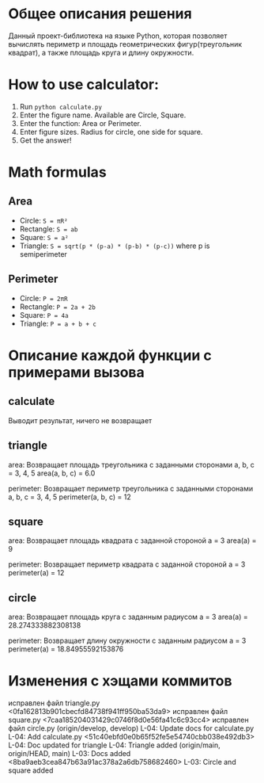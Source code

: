 # Общее описания решения
Данный проект-библиотека на языке Python, которая позволяет вычислять периметр и площадь геометрических фигур(треугольник квадрат), а также площадь круга и длину окружности.


# How to use calculator:
1. Run `python calculate.py`
2. Enter the figure name. Available are Circle, Square.
3. Enter the function: Area or Perimeter.
4. Enter figure sizes. Radius for circle, one side for square.
5. Get the answer!

# Math formulas
## Area
- Circle: `S = πR²`
- Rectangle: `S = ab`
- Square: `S = a²`
- Triangle: `S = sqrt(p * (p-a) * (p-b) * (p-c))` where p is semiperimeter

## Perimeter
- Circle: `P = 2πR`
- Rectangle: `P = 2a + 2b`
- Square: `P = 4a`
- Triangle: `P = a + b + c`

# Описание каждой функции с примерами вызова

## calculate
Выводит результат, ничего не возвращает

 ## triangle
area:
Возвращает площадь треугольника с заданными сторонами
a, b, c = 3, 4, 5
area(a, b, c) = 6.0

perimeter:
Возвращает периметр треугольника с заданными сторонами
a, b, c = 3, 4, 5
perimeter(a, b, c) = 12

## square
area:
Возвращает площадь квадрата с заданной стороной
a = 3
area(a) = 9

perimeter:
Возвращает периметр квадрата с заданной стороной
a = 3
perimeter(a) = 12

## circle
area:
Возвращает площадь круга с заданным радиусом
a = 3
area(a) = 28.274333882308138

perimeter:
Возвращает длину окружности с заданным радиусом
a = 3
perimeter(a) = 18.84955592153876

# Изменения с хэщами коммитов
<ad22f9288411df0ac19d23e7d88b47ad87c96514> исправлен файл triangle.py
<0fa162813b901cbecfd84738f941ff950ba53da9> исправлен файл square.py
<7caa185204031429c0746f8d0e56fa41c6c93cc4> исправлен файл circle.py
<b5b0fae727ca72c317c383b39c0af73d6adcd81c> (origin/develop, develop) L-04: Update docs for calculate.py
<d76db2ac7f69cc920ae2e6f669fb0671a7fa7d71> L-04: Add calculate.py
<51c40ebfd0e0b65f52fe5e54740cbb038e492db3> L-04: Doc updated for triangle
<d080c7888b81955bad2ed78d58ad910526b5132a> L-04: Triangle added
<d078c8d9ee6155f3cb0e577d28d337b791de28e2> (origin/main, origin/HEAD, main) L-03: Docs added
<8ba9aeb3cea847b63a91ac378a2a6db758682460> L-03: Circle and square added



